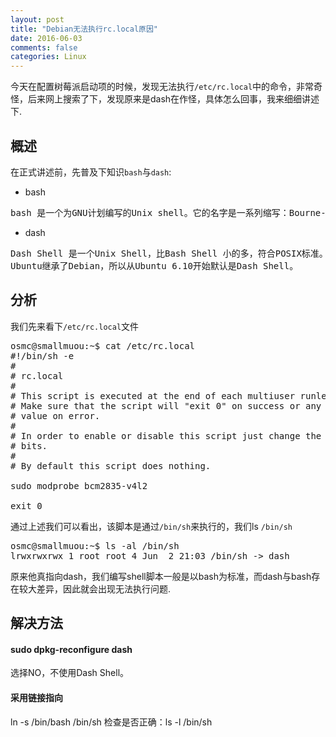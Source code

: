 ```yaml
---
layout: post
title: "Debian无法执行rc.local原因"
date: 2016-06-03
comments: false
categories: Linux
---
```


今天在配置树莓派启动项的时候，发现无法执行`/etc/rc.local`中的命令，非常奇怪，后来网上搜索了下，发现原来是dash在作怪，具体怎么回事，我来细细讲述下.

## 概述
在正式讲述前，先普及下知识`bash`与`dash`:
* bash
<pre>
bash 是一个为GNU计划编写的Unix shell。它的名字是一系列缩写：Bourne-Again SHell — 这是关于Bourne shell（sh）的一个双关语（Bourne again / born again）。Bourne shell是一个早期的重要shell，由史蒂夫·伯恩在1978年前后编写，并同Version 7 Unix一起发布。bash则在1987年由布莱恩·福克斯创造。
</pre>
* dash 
<pre>
Dash Shell 是一个Unix Shell，比Bash Shell 小的多，符合POSIX标准。Debian曾经采用/bin/bash的更改/bin/dash，目的使用更少的磁盘空间、提供较少的功能、获取更快的速度。但是后来经过shell脚本测试存在运行问题。因为原先在bash shell 下可以运行的shell script （shell 脚本），会出现一些意想不到的问题，不是100%的兼用。
Ubuntu继承了Debian，所以从Ubuntu 6.10开始默认是Dash Shell。
</pre>

## 分析
我们先来看下`/etc/rc.local`文件
<pre>
osmc@smallmuou:~$ cat /etc/rc.local 
#!/bin/sh -e
#
# rc.local
#
# This script is executed at the end of each multiuser runlevel.
# Make sure that the script will "exit 0" on success or any other
# value on error.
#
# In order to enable or disable this script just change the execution
# bits.
#
# By default this script does nothing.

sudo modprobe bcm2835-v4l2

exit 0
</pre>

通过上述我们可以看出，该脚本是通过`/bin/sh`来执行的，我们ls `/bin/sh`
<pre>
osmc@smallmuou:~$ ls -al /bin/sh
lrwxrwxrwx 1 root root 4 Jun  2 21:03 /bin/sh -> dash
</pre>
原来他真指向dash，我们编写shell脚本一般是以bash为标准，而dash与bash存在较大差异，因此就会出现无法执行问题.

## 解决方法
####  sudo dpkg-reconfigure dash
选择NO，不使用Dash Shell。

#### 采用链接指向
ln -s /bin/bash /bin/sh
检查是否正确：ls -l /bin/sh